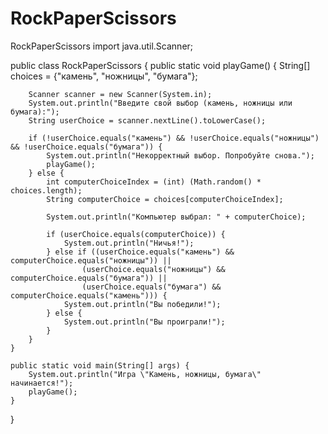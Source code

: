 # RockPaperScissors
RockPaperScissors
import java.util.Scanner;

public class RockPaperScissors {
    public static void playGame() {
        String[] choices = {"камень", "ножницы", "бумага"};

        Scanner scanner = new Scanner(System.in);
        System.out.println("Введите свой выбор (камень, ножницы или бумага):");
        String userChoice = scanner.nextLine().toLowerCase();

        if (!userChoice.equals("камень") && !userChoice.equals("ножницы") && !userChoice.equals("бумага")) {
            System.out.println("Некорректный выбор. Попробуйте снова.");
            playGame();
        } else {
            int computerChoiceIndex = (int) (Math.random() * choices.length);
            String computerChoice = choices[computerChoiceIndex];

            System.out.println("Компьютер выбрал: " + computerChoice);

            if (userChoice.equals(computerChoice)) {
                System.out.println("Ничья!");
            } else if ((userChoice.equals("камень") && computerChoice.equals("ножницы")) ||
                    (userChoice.equals("ножницы") && computerChoice.equals("бумага")) ||
                    (userChoice.equals("бумага") && computerChoice.equals("камень"))) {
                System.out.println("Вы победили!");
            } else {
                System.out.println("Вы проиграли!");
            }
        }
    }

    public static void main(String[] args) {
        System.out.println("Игра \"Камень, ножницы, бумага\" начинается!");
        playGame();
    }
}
